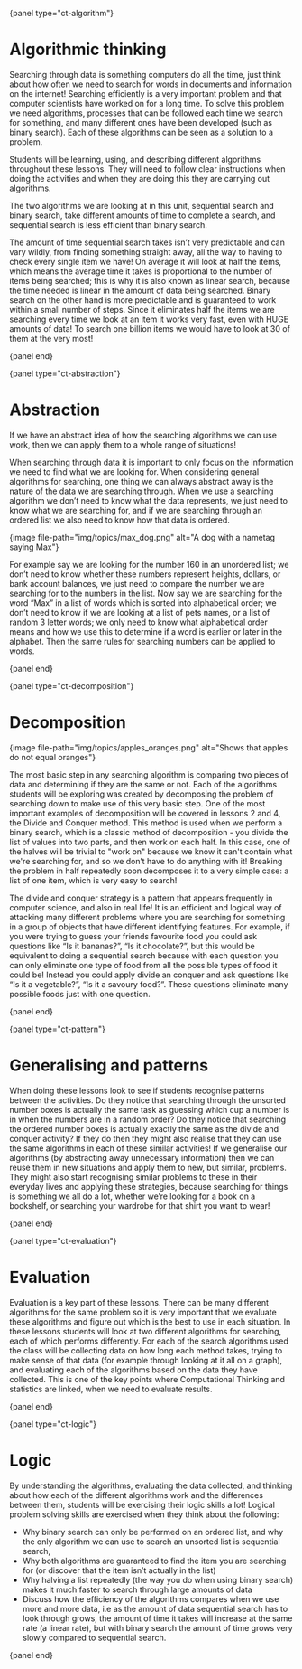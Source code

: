 {panel type="ct-algorithm"}

# Algorithmic thinking

Searching through data is something computers do all the time, just think about how often we need to search for words in documents and information on the internet! Searching efficiently is a very important problem and that computer scientists have worked on for a long time. To solve this problem we need algorithms, processes that can be followed each time we search for something, and many different ones have been developed (such as binary search). Each of these algorithms can be seen as a solution to a problem.

Students will be learning, using, and describing different algorithms throughout these lessons. They will need to follow clear instructions when doing the activities and when they are doing this they are carrying out algorithms.

The two algorithms we are looking at in this unit, sequential search and binary search, take different amounts of time to complete a search, and sequential search is less efficient than binary search.

The amount of time sequential search takes isn’t very predictable and can vary wildly, from finding something straight away, all the way to having to check every single item we have! On average it will look at half the items, which means the average time it takes is proportional to the number of items being searched; this is why it is also known as linear search, because the time needed is linear in the amount of data being searched. Binary search on the other hand is more predictable and is guaranteed to work within a small number of steps. Since it eliminates half the items we are searching every time we look at an item it works very fast, even with HUGE amounts of data! To search one billion items we would have to look at 30 of them at the very most!

{panel end}

{panel type="ct-abstraction"}

# Abstraction

If we have an abstract idea of how the searching algorithms we can use work, then we can apply them to a whole range of situations!

When searching through data it is important to only focus on the information we need to find what we are looking for. When considering general algorithms for searching, one thing we can always abstract away is the nature of the data we are searching through. When we use a searching algorithm we don’t need to know what the data represents, we just need to know what we are searching for, and if we are searching through an ordered list we also need to know how that data is ordered.

{image file-path="img/topics/max_dog.png" alt="A dog with a nametag saying Max"}

For example say we are looking for the number 160 in an unordered list; we don’t need to know whether these numbers represent heights, dollars, or bank account balances, we just need to compare the number we are searching for to the numbers in the list. Now say we are searching for the word “Max” in a list of words which is sorted into alphabetical order; we don’t need to know if we are looking at a list of pets names, or a list of random 3 letter words; we only need to know what alphabetical order means and how we use this to determine if a word is earlier or later in the alphabet. Then the same rules for searching numbers can be applied to words.

{panel end}

{panel type="ct-decomposition"}

# Decomposition

{image file-path="img/topics/apples_oranges.png" alt="Shows that apples do not equal oranges"}

The most basic step in any searching algorithm is comparing two pieces of data and determining if they are the same or not. Each of the algorithms students will be exploring was created by decomposing the problem of searching down to make use of this very basic step. One of the most important examples of decomposition will be covered in lessons 2 and 4, the Divide and Conquer method. This method is used when we perform a binary search, which is a classic method of decomposition - you divide the list of values into two parts, and then work on each half. In this case, one of the halves will be trivial to "work on" because we know it can't contain what we're searching for, and so we don’t have to do anything with it! Breaking the problem in half repeatedly soon decomposes it to a very simple case: a list of one item, which is very easy to search!

The divide and conquer strategy is a pattern that appears frequently in computer science, and also in real life! It is an efficient and logical way of attacking many different problems where you are searching for something in a group of objects that have different identifying features. For example, if you were trying to guess your friends favourite food you could ask questions like “Is it bananas?”, “Is it chocolate?”, but this would be equivalent to doing a sequential search because with each question you can only eliminate one type of food from all the possible types of food it could be! Instead you could apply divide an conquer and ask questions like “Is it a vegetable?”, “Is it a savoury food?”. These questions eliminate many possible foods just with one question.

{panel end}

{panel type="ct-pattern"}

# Generalising and patterns

When doing these lessons look to see if students recognise patterns between the activities. Do they notice that searching through the unsorted number boxes is actually the same task as guessing which cup a number is in when the numbers are in a random order? Do they notice that searching the ordered number boxes is actually exactly the same as the divide and conquer activity? If they do then they might also realise that they can use the same algorithms in each of these similar activities! If we generalise our algorithms (by abstracting away unnecessary information) then we can reuse them in new situations and apply them to new, but similar, problems. They might also start recognising similar problems to these in their everyday lives and applying these strategies, because searching for things is something we all do a lot, whether we’re looking for a book on a bookshelf, or searching your wardrobe for that shirt you want to wear!

{panel end}

{panel type="ct-evaluation"}

# Evaluation

Evaluation is a key part of these lessons. There can be many different algorithms for the same problem so it is very important that we evaluate these algorithms and figure out which is the best to use in each situation. In these lessons students will look at two different algorithms for searching, each of which performs differently. For each of the search algorithms used the class will be collecting data on how long each method takes, trying to make sense of that data (for example through looking at it all on a graph), and evaluating each of the algorithms based on the data they have collected. This is one of the key points where Computational Thinking and statistics are linked, when we need to evaluate results.

{panel end}

{panel type="ct-logic"}

# Logic

By understanding the algorithms, evaluating the data collected, and thinking about how each of the different algorithms work and the differences between them, students will be exercising their logic skills a lot! Logical problem solving skills are exercised when they think about the following:

- Why binary search can only be performed on an ordered list, and why the only algorithm we can use to search an unsorted list is sequential search,
- Why both algorithms are guaranteed to find the item you are searching for (or discover that the item isn’t actually in the list)
- Why halving a list repeatedly (the way you do when using binary search) makes it much faster to search through large amounts of data
- Discuss how the efficiency of the algorithms compares when we use more and more data, i.e as the amount of data sequential search has to look through grows, the amount of time it takes will increase at the same rate (a linear rate), but with binary search the amount of time grows very slowly compared to sequential search.

{panel end}